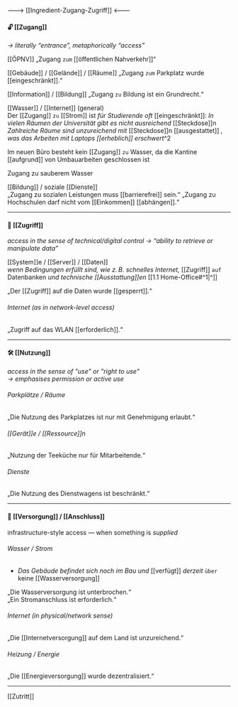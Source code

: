 ---> [[Ingredient-Zugang-Zugriff]] <---
#### 🔓 [[Zugang]]
*→ literally “entrance”, metaphorically “access”*

[[ÖPNV]]
„Zugang `zum` [[öffentlichen Nahverkehr]]“  

[[Gebäude]] / [[Gelände]] / [[Räume]]
„Zugang `zum` Parkplatz wurde [[eingeschränkt]].“  

[[Information]] / [[Bildung]]
„Zugang `zu` Bildung ist ein Grundrecht.“ 

[[Wasser]] / [[Internet]] (general)  
Der [[Zugang]] `zu` [[Strom]] ist *für Studierende oft* [[eingeschränkt]]: 
 *In vielen Räumen der Universität gibt es nicht ausreichend* [[Steckdose]]n
 *Zahlreiche Räume sind unzureichend mit* [[Steckdose]]n [[ausgestattet]]
*, was das Arbeiten mit Laptops [[erheblich]] erschwert*^2


Im neuen Büro besteht kein [[Zugang]] `zu` Wasser, da die Kantine [[aufgrund]] von Umbauarbeiten geschlossen ist

Zugang zu sauberem Wasser

[[Bildung]] / soziale [[Dienste]]  
„Zugang zu sozialen Leistungen muss [[barrierefrei]] sein.“
„Zugang zu Hochschulen darf nicht vom [[Einkommen]] [[abhängen]].“


---

#### 📡 [[Zugriff]]
*access in the sense of technical/digital control* *→ “ability to retrieve or manipulate data”*

[[System]]e / [[Server]] / [[Daten]]  
*wenn Bedingungen erfüllt sind, wie z. B. schnelles Internet,* 
[[Zugriff]] `auf` Datenbanken *und technische [[Ausstattung]]en* [[1.1 Home-Office#^1|^]]

„Der [[Zugriff]] auf die Daten wurde [[gesperrt]].“  

###### Internet (as in network-level access)  
„Zugriff auf das WLAN [[erforderlich]].“

---

#### 🛠️ [[Nutzung]]
*access in the sense of "use" or "right to use"*  
*→ emphasises permission or active use*

###### Parkplätze / Räume  
„Die Nutzung des Parkplatzes ist nur mit Genehmigung erlaubt.“ 

###### [[Gerät]]e / [[Ressource]]n  
„Nutzung der Teeküche nur für Mitarbeitende.“  

###### Dienste  
„Die Nutzung des Dienstwagens ist beschränkt.“

---
#### 🔌 [[Versorgung]] / [[Anschluss]]
infrastructure-style access — when something is *supplied*

###### Wasser / Strom  
- *Das Gebäude befindet sich noch im Bau und* [[verfügt]] *derzeit* `über` keine [[Wasserversorgung]]

„Die Wasserversorgung ist unterbrochen.“  
„Ein Stromanschluss ist erforderlich.“  

###### Internet (in physical/network sense)  
„Die [[Internetversorgung]] auf dem Land ist unzureichend.“  

###### Heizung / Energie  
„Die [[Energieversorgung]] wurde dezentralisiert.“


---

[[Zutritt]]